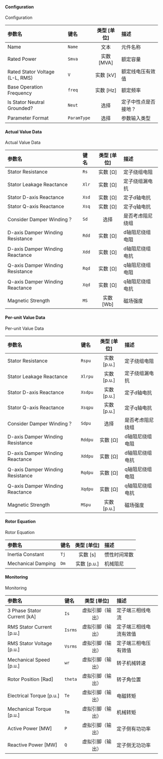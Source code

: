 <!--
DO NOT EDIT THIS FILE DIRECTLY.
This file is generated by tools/comp-docs.js.
All changes will be overwritten by regeneration.
-->

<slot class="model-parameters">

#### Configuration

Configuration

| 参数名 | 键名 | 类型 [单位] | 描述 |
|:------ |:---- |:-----------:|:---- |
| Name | `Name` | 文本 | 元件名称 |
| Rated Power | `Smva` | 实数 [MVA] | 额定容量 |
| Rated Stator Voltage \(L\-L, RMS\) | `V` | 实数 [kV] | 额定线电压有效值 |
| Base Operation Frequency | `freq` | 实数 [Hz] | 额定频率 |
| Is Stator Neutral Grounded? | `Neut` | 选择 | 定子中性点是否接地？ |
| Parameter Format | `ParamType` | 选择 | 参数输入类型 |

#### Actual Value Data

Actual Value Data

| 参数名 | 键名 | 类型 [单位] | 描述 |
|:------ |:---- |:-----------:|:---- |
| Stator Resistance | `Rs` | 实数 [Ω] | 定子绕组电阻 |
| Stator Leakage Reactance | `Xlr` | 实数 [Ω] | 定子绕组漏电抗 |
| Stator D\-axis Reactance | `Xsd` | 实数 [Ω] | 定子d轴电抗 |
| Stator Q\-axis Reactance | `Xsq` | 实数 [Ω] | 定子q轴电抗 |
| Consider Damper Winding？ | `Sd` | 选择 | 是否考虑阻尼绕组 |
| D\-axis Damper Winding Resistance | `Rdd` | 实数 [Ω] | d轴阻尼绕组电阻 |
| D\-axis Damper Winding Reactance | `Xdd` | 实数 [Ω] | d轴阻尼绕组电抗 |
| Q\-axis Damper Winding Resistance | `Rqd` | 实数 [Ω] | q轴阻尼绕组电阻 |
| Q\-axis Damper Winding Reactance | `Xqd` | 实数 [Ω] | q轴阻尼绕组电抗 |
| Magnetic Strength | `MS` | 实数 [Wb] | 磁场强度 |

#### Per\-unit Value Data

Per-unit Value Data

| 参数名 | 键名 | 类型 [单位] | 描述 |
|:------ |:---- |:-----------:|:---- |
| Stator Resistance | `Rspu` | 实数 [p\.u\.] | 定子绕组电阻 |
| Stator Leakage Reactance | `Xlrpu` | 实数 [p\.u\.] | 定子绕组漏电抗 |
| Stator D\-axis Reactance | `Xsdpu` | 实数 [p\.u\.] | 定子d轴电抗 |
| Stator Q\-axis Reactance | `Xsqpu` | 实数 [p\.u\.] | 定子q轴电抗 |
| Consider Damper Winding？ | `Sdpu` | 选择 | 是否考虑阻尼绕组 |
| D\-axis Damper Winding Resistance | `Rddpu` | 实数 [Ω] | d轴阻尼绕组电阻 |
| D\-axis Damper Winding Reactance | `Xddpu` | 实数 [Ω] | d轴阻尼绕组电抗 |
| Q\-axis Damper Winding Resistance | `Rqdpu` | 实数 [Ω] | q轴阻尼绕组电阻 |
| Q\-axis Damper Winding Reactance | `Xqdpu` | 实数 [Ω] | q轴阻尼绕组电抗 |
| Magnetic Strength | `MSpu` | 实数 [p\.u\.] | 磁场强度 |

#### Rotor Equation

Rotor Equation

| 参数名 | 键名 | 类型 [单位] | 描述 |
|:------ |:---- |:-----------:|:---- |
| Inertia Constant | `Tj` | 实数 [s] | 惯性时间常数 |
| Mechanical Damping | `Dm` | 实数 [p\.u\.] | 机械阻尼 |

#### Monitoring

Monitoring

| 参数名 | 键名 | 类型 [单位] | 描述 |
|:------ |:---- |:-----------:|:---- |
| 3 Phase Stator Current \[kA\] | `Is` | 虚拟引脚（输出） | 定子端三相线电流 |
| RMS Stator Current \[p\.u\.\] | `Isrms` | 虚拟引脚（输出） | 定子端三相线电流有效值 |
| RMS Stator Voltage \[p\.u\.\] | `Vsrms` | 虚拟引脚（输出） | 定子端三相电压有效值 |
| Mechanical Speed \[p\.u\.\] | `wr` | 虚拟引脚（输出） | 转子机械转速 |
| Rotor Position \[Rad\] | `theta` | 虚拟引脚（输出） | 转子角位置 |
| Electrical Torque \[p\.u\.\] | `Te` | 虚拟引脚（输出） | 电磁转矩 |
| Mechanical Torque \[p\.u\.\] | `Tm` | 虚拟引脚（输出） | 机械转矩 |
| Active Power \[MW\] | `P` | 虚拟引脚（输出） | 定子侧有功功率 |
| Reactive Power \[MW\] | `Q` | 虚拟引脚（输出） | 定子侧无功功率 |


</slot>
